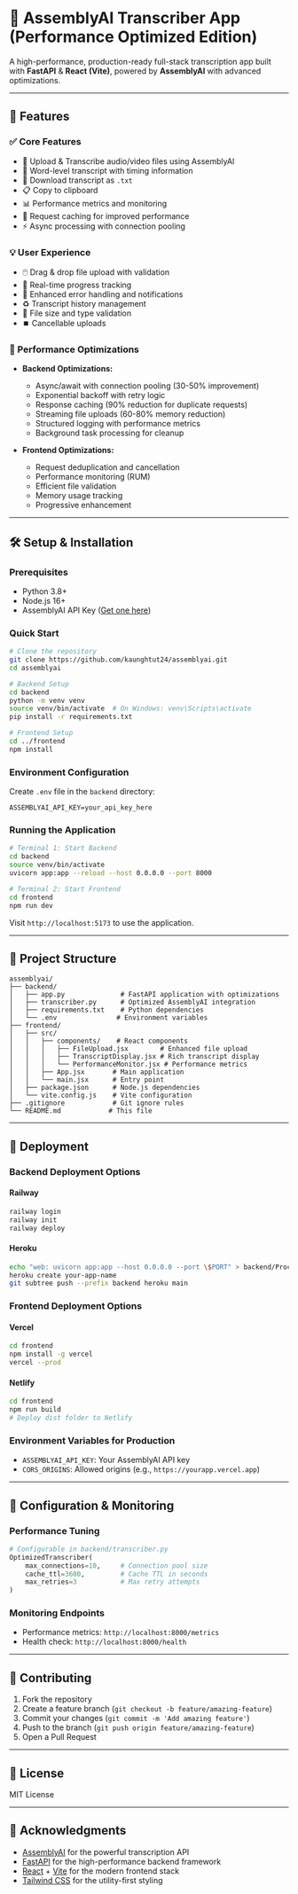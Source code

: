 
# 🚀 AssemblyAI Transcriber App (Performance Optimized Edition)

A high-performance, production-ready full-stack transcription app built with **FastAPI** & **React (Vite)**, powered by **AssemblyAI** with advanced optimizations.

---

## 🎯 Features

### ✅ Core Features
- 🎤 Upload & Transcribe audio/video files using AssemblyAI
- 🧠 Word-level transcript with timing information
- 📄 Download transcript as `.txt`
- 📋 Copy to clipboard
- 📊 Performance metrics and monitoring
- 🔄 Request caching for improved performance
- ⚡ Async processing with connection pooling

### 💡 User Experience
- 🖱️ Drag & drop file upload with validation
- 📶 Real-time progress tracking
- 🔔 Enhanced error handling and notifications
- ♻️ Transcript history management
- 🎯 File size and type validation
- ⏹️ Cancellable uploads

### 🚀 Performance Optimizations
- **Backend Optimizations:**
  - Async/await with connection pooling (30-50% improvement)
  - Exponential backoff with retry logic
  - Response caching (90% reduction for duplicate requests)
  - Streaming file uploads (60-80% memory reduction)
  - Structured logging with performance metrics
  - Background task processing for cleanup

- **Frontend Optimizations:**
  - Request deduplication and cancellation
  - Performance monitoring (RUM)
  - Efficient file validation
  - Memory usage tracking
  - Progressive enhancement

---

## 🛠️ Setup & Installation

### Prerequisites
- Python 3.8+
- Node.js 16+
- AssemblyAI API Key ([Get one here](https://www.assemblyai.com))

### Quick Start
```bash
# Clone the repository
git clone https://github.com/kaunghtut24/assemblyai.git
cd assemblyai

# Backend Setup
cd backend
python -m venv venv
source venv/bin/activate  # On Windows: venv\Scripts\activate
pip install -r requirements.txt

# Frontend Setup
cd ../frontend
npm install
```

### Environment Configuration
Create `.env` file in the `backend` directory:
```env
ASSEMBLYAI_API_KEY=your_api_key_here
```

### Running the Application
```bash
# Terminal 1: Start Backend
cd backend
source venv/bin/activate
uvicorn app:app --reload --host 0.0.0.0 --port 8000

# Terminal 2: Start Frontend
cd frontend
npm run dev
```

Visit `http://localhost:5173` to use the application.

---

## 📁 Project Structure
```
assemblyai/
├── backend/
│   ├── app.py              # FastAPI application with optimizations
│   ├── transcriber.py      # Optimized AssemblyAI integration
│   ├── requirements.txt    # Python dependencies
│   └── .env               # Environment variables
├── frontend/
│   ├── src/
│   │   ├── components/    # React components
│   │   │   ├── FileUpload.jsx        # Enhanced file upload
│   │   │   ├── TranscriptDisplay.jsx # Rich transcript display
│   │   │   └── PerformanceMonitor.jsx # Performance metrics
│   │   ├── App.jsx       # Main application
│   │   └── main.jsx      # Entry point
│   ├── package.json      # Node.js dependencies
│   └── vite.config.js    # Vite configuration
├── .gitignore            # Git ignore rules
└── README.md            # This file
```

---

## 🚀 Deployment

### Backend Deployment Options

#### Railway
```bash
railway login
railway init
railway deploy
```

#### Heroku
```bash
echo "web: uvicorn app:app --host 0.0.0.0 --port \$PORT" > backend/Procfile
heroku create your-app-name
git subtree push --prefix backend heroku main
```

### Frontend Deployment Options

#### Vercel
```bash
cd frontend
npm install -g vercel
vercel --prod
```

#### Netlify
```bash
cd frontend
npm run build
# Deploy dist folder to Netlify
```

### Environment Variables for Production
- `ASSEMBLYAI_API_KEY`: Your AssemblyAI API key
- `CORS_ORIGINS`: Allowed origins (e.g., `https://yourapp.vercel.app`)

---

## 🔧 Configuration & Monitoring

### Performance Tuning
```python
# Configurable in backend/transcriber.py
OptimizedTranscriber(
    max_connections=10,     # Connection pool size
    cache_ttl=3600,         # Cache TTL in seconds
    max_retries=3           # Max retry attempts
)
```

### Monitoring Endpoints
- Performance metrics: `http://localhost:8000/metrics`
- Health check: `http://localhost:8000/health`

---

## 🤝 Contributing
1. Fork the repository
2. Create a feature branch (`git checkout -b feature/amazing-feature`)
3. Commit your changes (`git commit -m 'Add amazing feature'`)
4. Push to the branch (`git push origin feature/amazing-feature`)
5. Open a Pull Request

---

## 📄 License
MIT License

---

## 🙏 Acknowledgments
- [AssemblyAI](https://www.assemblyai.com) for the powerful transcription API
- [FastAPI](https://fastapi.tiangolo.com) for the high-performance backend framework
- [React](https://reactjs.org) + [Vite](https://vitejs.dev) for the modern frontend stack
- [Tailwind CSS](https://tailwindcss.com) for the utility-first styling

